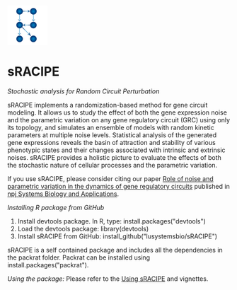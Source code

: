 ![](/www/racipe.png)
# sRACIPE 

*Stochastic analysis for Random Circuit Perturbation*



sRACIPE implements a randomization-based method for gene circuit modeling. It allows us to study the effect of both the gene expression noise and the parametric variation on any gene regulatory circuit (GRC) using only its topology, and simulates an ensemble of models with random kinetic parameters at multiple noise levels. Statistical analysis of the generated gene expressions reveals the basin of attraction and stability of various phenotypic states and their changes associated with intrinsic and extrinsic noises. sRACIPE provides a holistic picture to evaluate the effects of both the stochastic nature of cellular processes and the parametric variation.   

If you use sRACIPE, please consider citing our paper [Role of noise and parametric variation in the dynamics of gene regulatory circuits](https://www.nature.com/articles/s41540-018-0076-x) published in [npj Systems Biology and Applications](https://www.nature.com/npjsba/articles).

*Installing R package from GitHub*

1) Install devtools package. In R, type: 
	install.packages("devtools")
2) Load the devtools package:
	library(devtools)
3) Install sRACIPE from GitHub:
	install_github("lusystemsbio/sRACIPE")

sRACIPE is a self contained package and includes all the dependencies in the packrat folder.
Packrat can be installed using install.packages("packrat").

*Using the package:* 
Please refer to the  [Using sRACIPE](http://htmlpreview.github.io/?https://github.com/lusystemsbio/sRACIPE/blob/master/man/Using_sRACIPE.html) and vignettes. 

 
